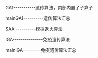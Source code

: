 GA1-----------遗传算法，内部内置了子算子

mainGA1----------遗传算法汇总

SAA ----------模拟退火算法

IGA---------------免疫遗传算法

mainIGA---------免疫遗传算法汇总